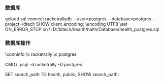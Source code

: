 
### 数据库

gcloud sql connect racketrallydb --user=postgres --database=postgres --project=ldtech
SHOW client_encoding;
\encoding UTF8
\set ON_ERROR_STOP on
\i D:/ldtech/health/halth/Database/health_postgres.sql

### 数据库操作

\conninfo
\c racketrally
\c postgres

CMD）psql -d racketrally -U postgres

SET search_path TO health, public;
SHOW search_path;
